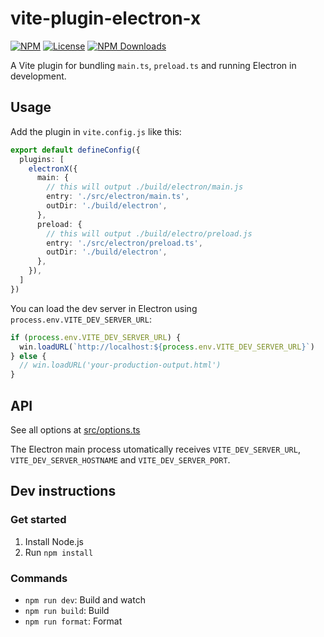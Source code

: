 # vite-plugin-electron-x

[![NPM](https://img.shields.io/npm/v/vite-plugin-electron-x.svg)](https://npmjs.com/package/vite-plugin-electron-x)
[![License](https://img.shields.io/npm/l/vite-plugin-electron-x.svg)](LICENSE)
[![NPM Downloads](https://img.shields.io/npm/dm/vite-plugin-electron-x.svg)](https://npmjs.com/package/vite-plugin-electron-x)

A Vite plugin for bundling `main.ts`, `preload.ts` and running Electron in development.

## Usage

Add the plugin in `vite.config.js` like this:
```ts
export default defineConfig({
  plugins: [
    electronX({
      main: {
        // this will output ./build/electron/main.js
        entry: './src/electron/main.ts',
        outDir: './build/electron',
      },
      preload: {
        // this will output ./build/electro/preload.js
        entry: './src/electron/preload.ts',
        outDir: './build/electron',
      },
    }),
  ]
})
```

You can load the dev server in Electron using `process.env.VITE_DEV_SERVER_URL`:
```js
if (process.env.VITE_DEV_SERVER_URL) {
  win.loadURL(`http://localhost:${process.env.VITE_DEV_SERVER_URL}`)
} else {
  // win.loadURL('your-production-output.html')
}
```

## API

See all options at [src/options.ts](https://github.com/probablykasper/vite-plugin-electron-x/blob/master/src/options.ts)

The Electron main process utomatically receives `VITE_DEV_SERVER_URL`, `VITE_DEV_SERVER_HOSTNAME` and `VITE_DEV_SERVER_PORT`.

## Dev instructions

### Get started

1. Install Node.js
2. Run `npm install`

### Commands
- `npm run dev`: Build and watch
- `npm run build`: Build
- `npm run format`: Format
